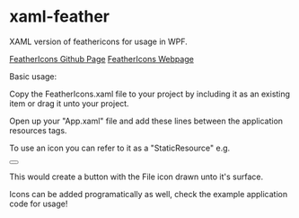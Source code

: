 # xaml-feather
XAML version of feathericons for usage in WPF.

[FeatherIcons Github Page](https://github.com/feathericons/feather)
[FeatherIcons Webpage](https://feathericons.com)

Basic usage:

Copy the FeatherIcons.xaml file to your project by including it as an existing item or drag it unto your project.

Open up your "App.xaml" file and add these lines between the application resources tags.

<ResourceDictionary>
  <ResourceDictionary.MergedDictionaries>
    <ResourceDictionary Source="pack://application:,,,/Resources/FeatherIcons.xaml"/>
  </ResourceDictionary.MergedDictionaries>
</ResourceDictionary>

To use an icon you can refer to it as a "StaticResource" e.g.

<Button Grid.Column="0" HorizontalAlignment="Stretch" VerticalAlignment="Stretch" Padding="3" Margin="3">
  <ContentControl Content="{StaticResource File}"/>
</Button>

This would create a button with the File icon drawn unto it's surface.

Icons can be added programatically as well, check the example application code for usage!
